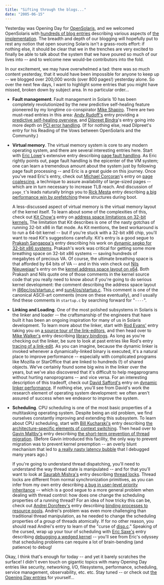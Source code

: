 ```yaml
---
title: "Sifting through the blogs..."
date: "2005-06-15"
---
```


Yesterday was Opening Day for [OpenSolaris](http://opensolaris.org), and we welcomed OpenSolaris with [hundreds of blog entries](http://opensolaris.org/os/blogs/?startDate=2005-06-12) describing various aspects of [the implementation](http://cvs.opensolaris.org/source/). The breadth and depth of our blogging will hopefully put to rest any notion that open sourcing Solaris isn't a grass-roots effort: if nothing else, it should be clear that we in the trenches are very excited to finally be able to talk about the system that we have poured so much of our lives into -- and to welcome new would-be contributors into the fold.

In our excitement, we may have overwhelmed a tad: there was so much content yesterday, that it would have been impossible for anyone to keep up -- we blogged over 200,000 words (over 800 pages!) yesterday alone. So over the next few days, I want to highlight some entries that you might have missed, broken down by subject area. In no particular order...

- **Fault management**. Fault management in Solaris 10 has been completely revolutionized by the new predictive self-healing feature pioneered by my longtime co-conspirator [Mike Shapiro](http://blogs.sun.com/mws). There are two must-read entries in this area: [Andy Rudoff's](http://blogs.sun.com/roller/page/andy) entry providing a [predictive self-healing overview](http://blogs.sun.com/roller/page/andy/20050613#predictive_self_healing_eft_overview), and [Dilpreet Bindra](http://blogs.sun.com/roller/page/dilpreet)'s entry going into more depth on [PCI error handling](http://blogs.sun.com/roller/page/dilpreet/20050614#match_made_in_heaven). (If for nothing else, read Dilpreet's entry for his Reading of the Vows between OpenSolaris and the Community.)
    
- **Virtual memory**. The virtual memory system is core to any modern operating system, and there are several interesting entries here. Start with [Eric Lowe](http://blogs.sun.com/roller/page/elowe)'s extensive entry describing [page fault handling](http://blogs.sun.com/roller/page/elowe/20050614#page_fault_handling_in_solaris). As Eric rightly points out, page fault handling is the epicenter of the VM system; one can learn a tremendous amount about the system just by following page fault processing -- and Eric is a great guide on this journey. Once you've read Eric's entry, check out [Michael Corcoran](http://blogs.sun.com/roller/page/mec)'s entry on [page coalescing](http://blogs.sun.com/roller/page/mec/20050614#page_coalescing_in_solaris), a technique to assure availability of large-sized pages -- which are in turn necessary to increase TLB reach. And discussion of `page_t`'s leads naturally brings you to [Rick Mesta](http://blogs.sun.com/roller/page/rmesta) entry describing [a big performance win by prefetching](http://blogs.sun.com/roller/page/rmesta/20050614#html_title_prefetching_for_fun) these structures during boot.
    
    A less-discussed aspect of virtual memory is the virtual memory layout of the kernel itself. To learn about some of the complexities of this, check out [Kit Chow's](http://blogs.sun.com/roller/page/kchow) entry on [address space limitations on 32-bit kernels.](http://blogs.sun.com/roller/page/kchow/20050613#x86_32_bit_virtual_address) The limitation that Kit describes is one of the nasty gotchas of running 32-bit x86 in flat mode. As Kit mentions, the best workaround is to run a 64-bit kernel -- but if you're stuck with a 32-bit x86 chip, you'll want to read Kit's suggestions carefully. Kit's entry is a good segue to [Prakash Sangappa's](http://blogs.sun.com/roller/page/praks) entry describing his work on [dynamic segkp for 32-bit x86 systems](http://blogs.sun.com/roller/page/praks/20050614#dynamic_segkp_for_32bit_x86). Prakash's work was critical for getting some more breathing space on 32-bit x86 systems -- saving hundreds of megabytes of precious VA. Of course, the ultimate breathing space is that afforded by 64 bits of VA -- and in this vein check out [Nils Nieuwejaar](http://blogs.sun.com/roller/page/nilsn)'s entry on the [kernel address space layout on x64](http://blogs.sun.com/roller/page/nilsn/20050614#kernel_address_space_layout_on). Both Prakash and Nils quote one of those comments in the kernel source code that you really need to know about if you're going to do serious kernel development: the comment describing the address space layout in [i86pc/os/startup.c](http://cvs.opensolaris.org/source/xref/usr/src/uts/i86pc/os/startup.c) and [sun4/os/startup.c](http://cvs.opensolaris.org/source/xref/usr/src/uts/sun4/os/startup.c). This comment is one of the canonical ASCII-art comments (more on these eventually), and I usually find these comments in `startup.c` by searching forward for "`----`".
    
- **Linking and Loading**. One of the most polished subsystems in Solaris is the linker and loader -- the craftsmanship of the engineers that have built it has been an ongoing inspiration for many of us in Solaris development. To learn more about the linker, start with [Rod Evans'](http://blogs.sun.com/roller/page/rie) entry taking you on [a source tour of the link-editors](http://blogs.sun.com/roller/page/rie/20050614#the_link_editors_a_source), and then head over to [Mike Walker's](http://blogs.sun.com/roller/page/msw) entry describing [library bindings](http://blogs.sun.com/roller/page/msw/20050614#library_bindings_let_s_be). As long as you're checking out the linker, be sure to look at past entries like Rod's entry [tracing of a link-edit](http://blogs.sun.com/roller/page/rie/20040929). As you can imagine, because the dynamic linker is invoked whenever a dynamically-linked binary is executed, it's a natural place to improve performance -- especially with complicated programs like Mozilla or StarOffice that are linked to hundreds (!) of shared objects. We've certainly found some big wins in the linker over the years, but we've also discovered that it's difficult to help megaprograms without hurting nanoprograms -- and vice versa. For an interesting description of this tradeoff, check out [David Safford's](http://blogs.sun.com/roller/page/dstaff) entry on [dynamic linker performance](http://blogs.sun.com/roller/page/dstaff/20050614#runtime_dynamic_linker_performance). If nothing else, you'll see from David's work the research element of operating system development: we often aren't assured of success when we endeavor to improve the system.
    
- **Scheduling**. CPU scheduling is one of the most basic properties of a multitasking operating system. Despite being an old problem, we find ourselves constantly improving and extending this subsystem. To learn about CPU scheduling, start with [Bill Kucharski's](http://blogs.sun.com/roller/page/kucharsk) entry describing [the architecture-specific elements of context switching](http://blogs.sun.com/roller/page/kucharsk/20050614#we_now_resume_your_regular). Then head over to [Gavin Maltby's](http://blogs.sun.com/roller/page/gavinm) entry describing [the short-term prevention of thread migration](http://blogs.sun.com/roller/page/gavinm/20050614#thread_nomigrate). (Before Gavin introduced this facility, the only way to prevent migration was to prevent kernel preemption -- an overly blunt mechanism that led to [a really nasty latency bubble](http://bugs.opensolaris.org/bugdatabase/view_bug.do?bug_id=4189938) that I debugged many years ago.)
    
    If you're going to understand thread dispatching, you'll need to understand the way thread state is manipulated -- and for that you'll want to look at [Saurabh Mishra's](http://blogs.sun.com/roller/page/saurabh_mishra) entry describing [thread locks](http://blogs.sun.com/roller/page/saurabh_mishra/20050614#dispatcher_locks_and_bug_5017148). Thread locks are different from normal synchronization primitives, as you can infer from my own entry describing [a bug in user-level priority inheritance](http://blogs.sun.com/roller/page/bmc/20050614#opensolaris_sewer_tour) -- which is a good segue to a more general problem when dealing with thread control: how does one change the scheduling properties of a running thread? For an idea of how tricky this can be, check out [Andrei Dorofeev's](http://blogs.sun.com/roller/page/andrei) entry describing [binding processes to resource pools](http://blogs.sun.com/roller/page/andrei/20050614#binding_processes_to_resource_pools). Andrei's problem was even more challenging than traditional thread manipulation, as he needed to change the scheduling properties of a _group_ of threads atomically. If for no other reason, you should read Andrei's entry to learn of the "curse of [disp.c](http://cvs.opensolaris.org/source/xref/usr/src/uts/common/disp/disp.c)." Speaking of the cursed, wrap up your tour of scheduling with [Eric Saxe's](http://blogs.sun.com/esaxe) entry describing [debugging a wedged kernel](http://blogs.sun.com/roller/page/esaxe/20050614#debugging_solaris_scheduling_problems_and) -- you'll see from Eric's odyssey that scheduling problems can require a lot of brain-bending (and patience) to debug!
    
Okay, I think that's enough for today -- and yet it barely scratches the surface! I didn't even touch on gigantic topics with many Opening Day entries like security, networking, I/O, filesystems, performance, scheduling, service management, observability, etc. etc. Stay tuned -- or check out [the Opening Day entries](http://opensolaris.org/os/blogs/?startDate=2005-06-12) for yourself...

